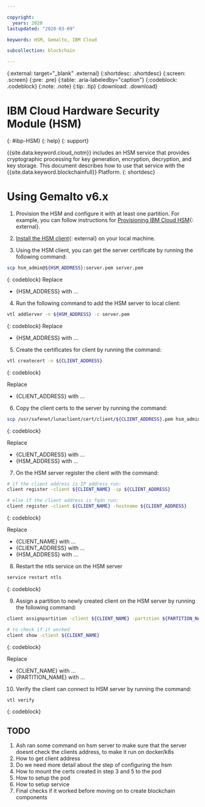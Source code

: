 ```yaml
---

copyright:
  years: 2020
lastupdated: "2020-03-09"

keywords: HSM, Gemalto, IBM Cloud

subcollection: blockchain

---
```


{:external: target="_blank" .external}
{:shortdesc: .shortdesc}
{:screen: .screen}
{:pre: .pre}
{:table: .aria-labeledby="caption"}
{:codeblock: .codeblock}
{:note: .note}
{:tip: .tip}
{:download: .download}

# IBM Cloud Hardware Security Module (HSM)
{: #ibp-HSM}
{: help}
{: support}

{{site.data.keyword.cloud_notm}} includes an HSM service that provides cryptographic processing for key generation, encryption, decryption, and key storage. This document describes how to use that service with the {{site.data.keyword.blockchainfull}} Platform.
{: shortdesc}

# Using Gemalto v6.x

1. Provision the HSM and configure it with at least one partition. For example, you can follow instructions for [Provisioning IBM Cloud HSM](/docs/infrastructure/hardware-security-modules?topic=hardware-security-modules-provisioning-ibm-cloud-hsm){: external}.

2. [Install the HSM client](/docs/infrastructure/hardware-security-modules?topic=hardware-security-modules-installing-the-ibm-cloud-hsm-client){: external} on your local machine.

3. Using the HSM client, you can get the server certificate by running the following command:
```bash
scp hsm_admin@${HSM_ADDRESS}:server.pem server.pem
```
{: codeblock}
Replace
- {HSM_ADDRESS} with ...

4. Run the following command to add the HSM server to local client:
```bash
vtl addServer -n ${HSM_ADDRESS} -c server.pem
```
{: codeblock}
Replace
- {HSM_ADDRESS} with ...

5. Create the certificates for client by running the command:
```bash
vtl createcert -n ${CLIENT_ADDRESS}
```
{: codeblock}

Replace
- {CLIENT_ADDRESS} with ...

6. Copy the client certs to the server by running the command:
```bash
scp /usr/safenet/lunaclient/cert/client/${CLIENT_ADDRESS}.pem hsm_admin@${HSM_ADDRESS}:.
```
{: codeblock}

Replace
- {CLIENT_ADDRESS} with ...
- {HSM_ADDRESS} with ...


7. On the HSM server register the client with the command:
```bash
# if the client address is IP address run:
client register -client ${CLIENT_NAME} -ip ${CLIENT_ADDRESS}

# else if the client address is fqdn run:
client register -client ${CLIENT_NAME} -hostname ${CLIENT_ADDRESS}
```
{: codeblock}

Replace
- {CLIENT_NAME} with ...
- {CLIENT_ADDRESS} with ...
- {HSM_ADDRESS} with ...

8. Restart the ntls service on the HSM server
```bash
service restart ntls
```
{: codeblock}


9. Assign a partition to newly created client on the HSM server by running the following command:
```bash
client assignpartition -client ${CLIENT_NAME} -partition ${PARTITION_NAME}

# to check if it worked
client show -client ${CLIENT_NAME}
```
{: codeblock}

Replace
- {CLIENT_NAME} with ...
- {PARTITION_NAME} with ...

10. Verify the client can connect to HSM server by running the command:
```bash
vtl verify
```
{: codeblock}


## TODO
1. Ash ran some command on hsm server to make sure that the server doesnt check the clients address, to make it run on docker/k8s
2. How to get client address
3. Do we need more detail about the step of configuring the hsm
4. How to mount the certs created in step 3 and 5 to the pod
5. How to setup the pod
6. How to setup service
7. Final checks if it worked before moving on to create blockchain components
